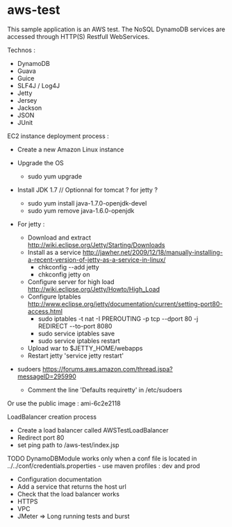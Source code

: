 aws-test
========

This sample application is an AWS test. The NoSQL DynamoDB services are accessed through HTTP(S) Restfull WebServices.

Technos :
- DynamoDB
- Guava
- Guice
- SLF4J / Log4J
- Jetty
- Jersey
- Jackson
- JSON
- JUnit

EC2 instance deployment process :
- Create a new Amazon Linux instance
- Upgrade the OS 
    + sudo yum upgrade
- Install JDK 1.7 // Optionnal for tomcat ? for jetty ?
    + sudo yum install java-1.7.0-openjdk-devel
    + sudo yum remove java-1.6.0-openjdk

- For jetty :
  - Download and extract http://wiki.eclipse.org/Jetty/Starting/Downloads
  - Install as a service http://jawher.net/2009/12/18/manually-installing-a-recent-version-of-jetty-as-a-service-in-linux/
      + chkconfig --add jetty
      + chkconfig jetty on
  - Configure server for high load http://wiki.eclipse.org/Jetty/Howto/High_Load
  - Configure Iptables http://www.eclipse.org/jetty/documentation/current/setting-port80-access.html
      + sudo iptables -t nat -I PREROUTING -p tcp --dport 80 -j REDIRECT --to-port 8080
      + sudo service iptables save
      + sudo service iptables restart
  - Upload war to $JETTY_HOME/webapps
  - Restart jetty 'service jetty restart'

- sudoers https://forums.aws.amazon.com/thread.jspa?messageID=295990
  - Comment the line 'Defaults requiretty' in /etc/sudoers

Or use the public image : ami-6c2e2118

LoadBalancer creation process
- Create a load balancer called AWSTestLoadBalancer
- Redirect port 80
- set ping path to /aws-test/index.jsp

TODO
DynamoDBModule works only when a conf file is located in ../../conf/credentials.properties
    - use maven profiles : dev and prod 
- Configuration documentation 
- Add a service that returns the host url
- Check that the load balancer works
- HTTPS
- VPC
- JMeter => Long running tests and burst

